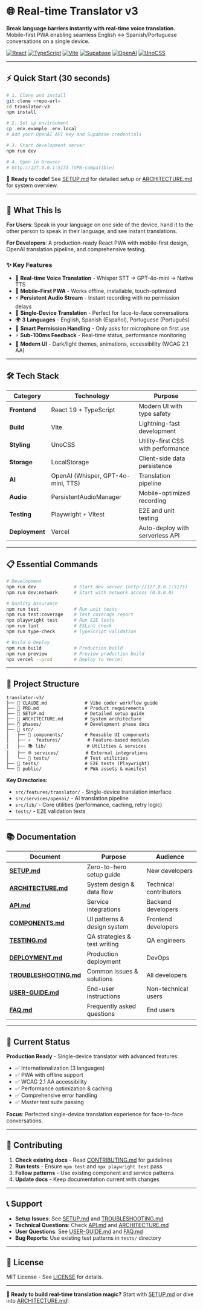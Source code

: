 # 🌐 Real-time Translator v3

**Break language barriers instantly with real-time voice translation.**  
Mobile-first PWA enabling seamless English ↔ Spanish/Portuguese conversations on a single device.

[![React](https://img.shields.io/badge/React-19-61DAFB?logo=react)](https://react.dev/)
[![TypeScript](https://img.shields.io/badge/TypeScript-5.5-3178C6?logo=typescript)](https://www.typescriptlang.org/)
[![Vite](https://img.shields.io/badge/Vite-5.4-646CFF?logo=vite)](https://vitejs.dev/)
[![Supabase](https://img.shields.io/badge/Supabase-2.50-3ECF8E?logo=supabase)](https://supabase.com/)
[![OpenAI](https://img.shields.io/badge/OpenAI-5.8-412991?logo=openai)](https://openai.com/)
[![UnoCSS](https://img.shields.io/badge/UnoCSS-66.3-4C4C4C?logo=css3)](https://unocss.dev/)

---

## ⚡ Quick Start (30 seconds)

```bash
# 1. Clone and install
git clone <repo-url>
cd translator-v3
npm install

# 2. Set up environment
cp .env.example .env.local
# Add your OpenAI API key and Supabase credentials

# 3. Start development server
npm run dev

# 4. Open in browser
# http://127.0.0.1:5173 (VPN-compatible)
```

🎯 **Ready to code!** See [SETUP.md](./docs/development/SETUP.md) for detailed setup or [ARCHITECTURE.md](./docs/technical/ARCHITECTURE.md) for system overview.

---

## 🚀 What This Is

**For Users**: Speak in your language on one side of the device, hand it to the other person to speak in their language, and see instant translations.

**For Developers**: A production-ready React PWA with mobile-first design, OpenAI translation pipeline, and comprehensive testing.

### ✨ Key Features
- 🎤 **Real-time Voice Translation** - Whisper STT → GPT-4o-mini → Native TTS
- 📱 **Mobile-First PWA** - Works offline, installable, touch-optimized
- ⚡ **Persistent Audio Stream** - Instant recording with no permission delays
- 🔄 **Single-Device Translation** - Perfect for face-to-face conversations
- 🌍 **3 Languages** - English, Spanish (Español), Portuguese (Português)
- 🎯 **Smart Permission Handling** - Only asks for microphone on first use
- ⚡ **Sub-100ms Feedback** - Real-time status, performance monitoring
- 🎨 **Modern UI** - Dark/light themes, animations, accessibility (WCAG 2.1 AA)

---

## 🛠️ Tech Stack

| Category | Technology | Purpose |
|----------|------------|---------|
| **Frontend** | React 19 + TypeScript | Modern UI with type safety |
| **Build** | Vite | Lightning-fast development |
| **Styling** | UnoCSS | Utility-first CSS with performance |
| **Storage** | LocalStorage | Client-side data persistence |
| **AI** | OpenAI (Whisper, GPT-4o-mini, TTS) | Translation pipeline |
| **Audio** | PersistentAudioManager | Mobile-optimized recording |
| **Testing** | Playwright + Vitest | E2E and unit testing |
| **Deployment** | Vercel | Auto-deploy with serverless API |

---

## 📋 Essential Commands

```bash
# Development
npm run dev              # Start dev server (http://127.0.0.1:5173)
npm run dev:network      # Start with network access (0.0.0.0)

# Quality Assurance  
npm run test             # Run unit tests
npm run test:coverage    # Test coverage report
npx playwright test      # Run E2E tests
npm run lint             # ESLint check
npm run type-check       # TypeScript validation

# Build & Deploy
npm run build            # Production build
npm run preview          # Preview production build
npx vercel --prod        # Deploy to Vercel
```

---

## 📁 Project Structure

```
translator-v3/
├── 📄 CLAUDE.md              # Vibe coder workflow guide
├── 📄 PRD.md                 # Product requirements
├── 📄 SETUP.md               # Detailed setup guide
├── 📄 ARCHITECTURE.md        # System architecture
├── 📄 phases/                # Development phase docs
├── 🔧 src/
│   ├── 🎨 components/        # Reusable UI components
│   ├── ⚛️  features/          # Feature-based modules
│   ├── 📚 lib/               # Utilities & services
│   ├── 🌐 services/          # External integrations
│   └── 🧪 tests/             # Test utilities
├── 🧪 tests/                 # E2E tests (Playwright)
└── 📱 public/                # PWA assets & manifest
```

**Key Directories:**
- `src/features/translator/` - Single-device translation interface
- `src/services/openai/` - AI translation pipeline  
- `src/lib/` - Core utilities (performance, caching, retry logic)
- `tests/` - E2E validation tests

---

## 📚 Documentation

| Document | Purpose | Audience |
|----------|---------|----------|
| **[SETUP.md](./docs/development/SETUP.md)** | Zero-to-hero setup guide | New developers |
| **[ARCHITECTURE.md](./docs/technical/ARCHITECTURE.md)** | System design & data flow | Technical contributors |
| **[API.md](./docs/technical/API.md)** | Service integrations | Backend developers |
| **[COMPONENTS.md](./docs/technical/COMPONENTS.md)** | UI patterns & design system | Frontend developers |
| **[TESTING.md](./docs/technical/TESTING.md)** | QA strategies & test writing | QA engineers |
| **[DEPLOYMENT.md](./docs/development/DEPLOYMENT.md)** | Production deployment | DevOps |
| **[TROUBLESHOOTING.md](./docs/development/TROUBLESHOOTING.md)** | Common issues & solutions | All developers |
| **[USER-GUIDE.md](./docs/user/USER-GUIDE.md)** | End-user instructions | Non-technical users |
| **[FAQ.md](./docs/user/FAQ.md)** | Frequently asked questions | End users |

---

## 🎯 Current Status

**Production Ready** - Single-device translator with advanced features:
- ✅ Internationalization (3 languages)
- ✅ PWA with offline support
- ✅ WCAG 2.1 AA accessibility
- ✅ Performance optimization & caching
- ✅ Comprehensive error handling
- ✅ Master test suite passing

**Focus**: Perfected single-device translation experience for face-to-face conversations.

---

## 🤝 Contributing

1. **Check existing docs** - Read [CONTRIBUTING.md](./CONTRIBUTING.md) for guidelines
2. **Run tests** - Ensure `npm test` and `npx playwright test` pass
3. **Follow patterns** - Use existing component and service patterns
4. **Update docs** - Keep documentation current with changes

---

## 📞 Support

- **Setup Issues**: See [SETUP.md](./docs/development/SETUP.md) and [TROUBLESHOOTING.md](./docs/development/TROUBLESHOOTING.md)
- **Technical Questions**: Check [API.md](./docs/technical/API.md) and [ARCHITECTURE.md](./docs/technical/ARCHITECTURE.md)  
- **User Questions**: See [USER-GUIDE.md](./docs/user/USER-GUIDE.md) and [FAQ.md](./docs/user/FAQ.md)
- **Bug Reports**: Use existing test patterns in `tests/` directory

---

## 📄 License

MIT License - See [LICENSE](./LICENSE) for details.

---

**🚀 Ready to build real-time translation magic?** Start with [SETUP.md](./SETUP.md) or dive into [ARCHITECTURE.md](./ARCHITECTURE.md)!